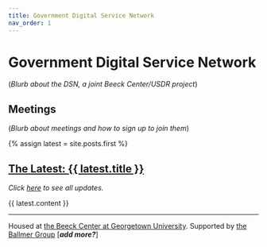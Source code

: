```yaml
---
title: Government Digital Service Network
nav_order: 1
---
```


# Government Digital Service Network

(_Blurb about the DSN, a joint Beeck Center/USDR project_)

## Meetings

(_Blurb about meetings and how to sign up to join them_)

{% assign latest = site.posts.first %}
<h2>
    <a href="{{ latest.url }}">The Latest: {{ latest.title }}</a>
</h2>
<p><i>Click <a href="/updates">here</a> to see all updates.</i></p>


{{ latest.content }}

---

Housed at [the Beeck Center at Georgetown University](https://beeckcenter.georgetown.edu/). Supported by [the Ballmer Group](https://www.ballmergroup.org/) [_**add more?**_]
